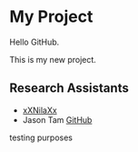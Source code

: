 # My Project

Hello GitHub.

This is my new project.

## Research Assistants


* [xXNilaXx](http://github.com/xXNILAXx)
* Jason Tam [GitHub](http://github.com)


testing purposes
